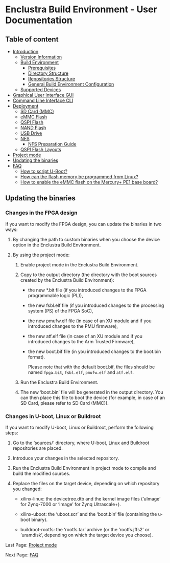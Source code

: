 # Enclustra Build Environment - User Documentation


## Table of content

* [Introduction](./1_Introduction.md)
    - [Version Information](./1_Introduction.md#version-information)
    - [Build Environment](./1_Introduction.md#build-environment)
        - [Prerequisites](./1_Introduction.md#prerequisites)
        - [Directory Structure](./1_Introduction.md#directory-structure)
        - [Repositories Structure](./1_Introduction.md#repositories-structure)
        - [General Build Environment Configuration](./1_Introduction.md#general-build-environment-configuration)
    - [Supported Devices](./1_Introduction.md#supported-devices)
* [Graphical User Interface GUI](./2_GUI.md)
* [Command Line Interface CLI](./3_CLI.md)
* [Deployment](./4_Deployment.md)
    - [SD Card (MMC)](./4_Deployment.md#sd-card-mmc)
    - [eMMC Flash](./4_Deployment.md#emmc-flash)
    - [QSPI Flash](./4_Deployment.md#qspi-flash)
    - [NAND Flash](./4_Deployment.md#nand-flash)
    - [USB Drive](./4_Deployment.md#usb-drive)
    - [NFS](./4_Deployment.md#nfs)
        - [NFS Preparation Guide](./4_Deployment.md#nfs-prepatration-guide)
    - [QSPI Flash Layouts](./4_Deployment.md#qspi-flash-layouts)
* [Project mode](./5_Project_Mode.md)
* [Updating the binaries](./6_Binaries_Update.md)
* [FAQ](./7_FAQ.md)
    - [How to script U-Boot?](./7_FAQ.md#how-to-script-u-boot)
    - [How can the flash memory be programmed from Linux?](./7_FAQ.md#how-can-the-flash-memory-be-programmed-from-linux)
    - [How to enable the eMMC flash on the Mercury+ PE1 base board?](./7_FAQ.md#how-to-enable-the-emmc-flash-on-the-mercury-pe1-base-board)



## Updating the binaries

### Changes in the FPGA design

If you want to modify the FPGA design, you can update the binaries in two ways:

1. By changing the path to custom binaries when you choose the device option in the Enclustra Build Environment.

2. By using the project mode:

   1. Enable project mode in the Enclustra Build Environment.

   2. Copy to the output directory (the directory with the boot sources created by the Enclustra Build Environment):

      - the new *.bit file (if you introduced changes to the FPGA programmable logic (PL)),

      - the new fsbl.elf file (if you introduced changes to the processing system (PS) of the FPGA SoC),

      - the new pmufw.elf file (in case of an XU module and if you introduced changes to the PMU firmware),

      - the new atf.elf file (in case of an XU module and if you introduced changes to the Arm Trusted Firmware),

      - the new boot.bif file (in you introduced changes to the boot.bin format).

      	Please note that with the default boot.bif, the files should be named `fpga.bit`, `fsbl.elf`, `pmufw.elf` and `atf.elf`.

   3. Run the Enclustra Build Environment.

   4. The new ‘boot.bin’ file will be generated in the output directory. You can then place this file to boot the device (for example, in case of an SD Card, please refer to SD Card (MMC)).




### Changes in U-boot, Linux or Buildroot

If you want to modify U-boot, Linux or Buildroot, perform the following steps:

1. Go to the ‘sources/’ directory, where U-boot, Linux and Buildroot repositories are placed.

2. Introduce your changes in the selected repository.

3. Run the Enclustra Build Environment in project mode to compile and build the modified sources.

4. Replace the files on the target device, depending on which repository you changed:

   - xilinx-linux: the devicetree.dtb and the kernel image files (‘uImage’ for Zynq-7000 or ‘Image’ for Zynq Ultrascale+).
   
   - xilinx-uboot: the ‘uboot.scr’ and the ‘boot.bin’ file (containing the u-boot binary).
   
   - buildroot-rootfs: the ‘rootfs.tar’ archive (or the ‘rootfs.jffs2’ or ‘uramdisk’, depending on which the target device you choose).


Last Page: [Project mode](./5_Project_Mode.md)

Next Page: [FAQ](./7_FAQ.md)